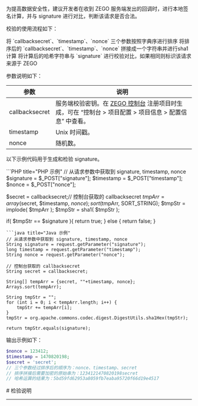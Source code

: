 为提高数据安全性，建议开发者在收到 ZEGO 服务端发出的回调时，进行本地签名计算，并与 signature 进行对比，判断该请求是否合法。

校验的使用流程如下：

<Steps>
<Step title="对参数进行排序">
将 `callbacksecret`、`timestamp`、`nonce` 三个参数按照字典序进行排序
</Step>
<Step title="计算 SHA1">
将排序后的 `callbacksecret`、`timestamp`、`nonce` 拼接成一个字符串并进行sha1计算
</Step>
<Step title="校验 signature">
将计算后的哈希字符串与 `signature` 进行校验对比，如果相同则标识该请求来源于 ZEGO
</Step>
</Steps>

参数说明如下：

| 参数 | 说明  |
|---- | ------ | 
| callbacksecret  | 服务端校验密钥。在 [ZEGO 控制台](https://console.zego.im/) 注册项目时生成，可在 “控制台 > 项目配置 > 项目信息 > 配置信息” 中查看。 | 
| timestamp| Unix 时间戳。|
| nonce | 随机数。|

<Accordion title="使用示例" defaultOpen="false">

以下示例代码用于生成和检验 signature。

<CodeGroup> 
```PHP title="PHP 示例"
// 从请求参数中获取到 signature, timestamp, nonce
$signature = $_POST["signature"];
$timestamp = $_POST["timestamp"];
$nonce = $_POST["nonce"];

$secret = callbacksecret;// 控制台获取的 callbacksecret
$tmpArr = array($secret, $timestamp, $nonce);
sort($tmpArr, SORT_STRING);
$tmpStr = implode( $tmpArr );
$tmpStr = sha1( $tmpStr );

if( $tmpStr == $signature ){
    return true;
} else {
    return false;
}
```
```java title="Java 示例"
// 从请求参数中获取到 signature, timestamp, nonce
String signature = request.getParameter("signature");
long timestamp = request.getParameter("timestamp");
String nonce = request.getParameter("nonce");

// 控制台获取的 callbacksecret
String secret = callbacksecret;

String[] tempArr = {secret, ""+timestamp, nonce};
Arrays.sort(tempArr);
        
String tmpStr = "";
for (int i = 0; i < tempArr.length; i++) {
    tmpStr += tempArr[i];
}
tmpStr = org.apache.commons.codec.digest.DigestUtils.sha1Hex(tmpStr);

return tmpStr.equals(signature);
```

</CodeGroup>

输出示例如下：

```PHP title="PHP 示例"
$nonce = 123412;
$timestamp = 1470820198;
$secret = 'secret';
// 三个参数经过排序后的顺序为：nonce、timestamp、secret
// 排序拼接后需要加密的原始串为：1234121470820198secret
// 哈希运算的结果为：5bd59fd62953a8059fb7eaba95720f66d19e4517
```

</Accordion>
# 检验说明

---

<Content />

